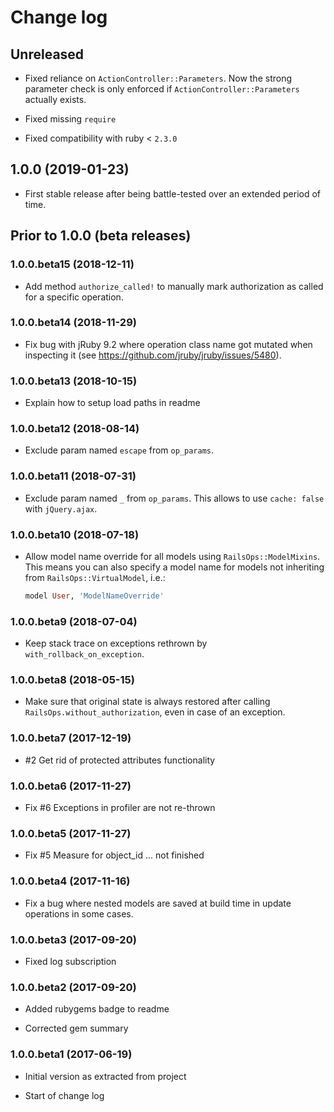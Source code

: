 # Change log

## Unreleased

* Fixed reliance on `ActionController::Parameters`. Now the strong parameter
  check is only enforced if `ActionController::Parameters` actually exists.

* Fixed missing `require`

* Fixed compatibility with ruby < `2.3.0`

## 1.0.0 (2019-01-23)

* First stable release after being battle-tested over an extended period of
  time.

## Prior to 1.0.0 (beta releases)

### 1.0.0.beta15 (2018-12-11)

* Add method `authorize_called!` to manually mark authorization as called for a
  specific operation.

### 1.0.0.beta14 (2018-11-29)

* Fix bug with jRuby 9.2 where operation class name got mutated when inspecting
  it (see https://github.com/jruby/jruby/issues/5480).

### 1.0.0.beta13 (2018-10-15)

* Explain how to setup load paths in readme

### 1.0.0.beta12 (2018-08-14)

* Exclude param named `escape` from `op_params`.

### 1.0.0.beta11 (2018-07-31)

* Exclude param named `_` from `op_params`. This allows to use `cache: false`
  with `jQuery.ajax`.

### 1.0.0.beta10 (2018-07-18)

* Allow model name override for all models using `RailsOps::ModelMixins`. This
  means you can also specify a model name for models not inheriting from
  `RailsOps::VirtualModel`, i.e.:

  ```ruby
  model User, 'ModelNameOverride'
  ```

### 1.0.0.beta9 (2018-07-04)

* Keep stack trace on exceptions rethrown by `with_rollback_on_exception`.

### 1.0.0.beta8 (2018-05-15)

* Make sure that original state is always restored after calling
  `RailsOps.without_authorization`, even in case of an exception.

### 1.0.0.beta7 (2017-12-19)

* #2 Get rid of protected attributes functionality

### 1.0.0.beta6 (2017-11-27)

* Fix #6 Exceptions in profiler are not re-thrown

### 1.0.0.beta5 (2017-11-27)

* Fix #5 Measure for object_id ... not finished

### 1.0.0.beta4 (2017-11-16)

* Fix a bug where nested models are saved at build time in update operations in
  some cases.

### 1.0.0.beta3 (2017-09-20)

* Fixed log subscription

### 1.0.0.beta2 (2017-09-20)

* Added rubygems badge to readme

* Corrected gem summary

### 1.0.0.beta1 (2017-06-19)

* Initial version as extracted from project

* Start of change log
